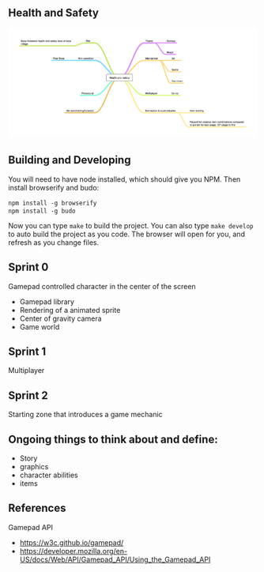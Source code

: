 Health and Safety
-----------------

![mindmap](https://raw.githubusercontent.com/gamemash/health-and-safety/master/documentation/mindmap.png "mindmap")


Building and Developing
-----------------------

You will need to have node installed, which should give you NPM.
Then install browserify and budo:

```
npm install -g browserify
npm install -g budo
```

Now you can type `make` to build the project.
You can also type `make develop` to auto build the project as you code.
The browser will open for you, and refresh as you change files.


Sprint 0
--------

Gamepad controlled character in the center of the screen

  - Gamepad library
  - Rendering of a animated sprite
  - Center of gravity camera
  - Game world


Sprint 1
--------

Multiplayer

Sprint 2
--------

Starting zone that introduces a game mechanic



Ongoing things to think about and define:
-----------------------------------------

  - Story
  - graphics
  - character abilities
  - items


References
------------------------------------------

Gamepad API
  - https://w3c.github.io/gamepad/
  - https://developer.mozilla.org/en-US/docs/Web/API/Gamepad_API/Using_the_Gamepad_API